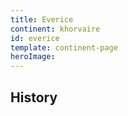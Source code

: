 ```yaml
---
title: Everice
continent: khorvaire
id: everice
template: continent-page
heroImage: 
---
```


## History